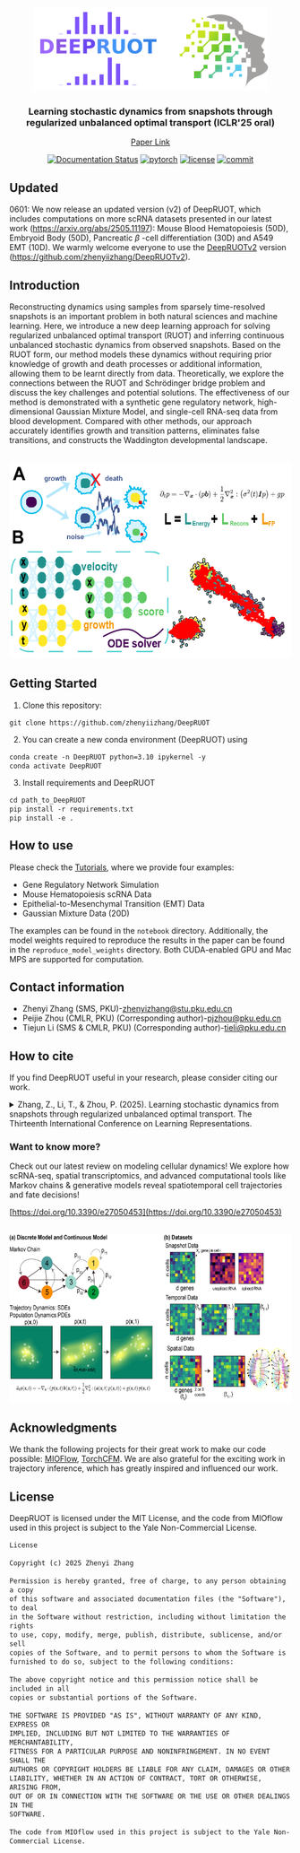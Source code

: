 
<!-- PROJECT LOGO -->
<br />
<div align="center">
  <a href="https://github.com/zhenyiizhang/DeepRUOT/">
    <img src="figures/logo.png" alt="Logo" height="150">
  </a>


<h3 align="center">Learning stochastic dynamics from snapshots through regularized unbalanced optimal transport (ICLR'25 oral)</h3>

[Paper Link](https://openreview.net/forum?id=gQlxd3Mtru)

[![Documentation Status](https://readthedocs.org/projects/deepruot/badge/?version=latest)](https://deepruot.readthedocs.io/en/latest/?badge=latest)
[![pytorch](https://img.shields.io/badge/PyTorch_2.0+-ee4c2c?logo=pytorch&logoColor=white)](https://pytorch.org/get-started/locally/)
[![license](https://img.shields.io/badge/License-License-green.svg?labelColor=gray)](https://github.com/zhenyiizhang/DeepRUOT/blob/main/LICENSE)
[![commit](https://img.shields.io/github/last-commit/zhenyiizhang/DeepRUOT?color=blue)](https://github.com/zhenyiizhang/DeepRUOT/)

</div>

## Updated
0601: We now release an updated version (v2) of DeepRUOT, which includes computations on more scRNA datasets presented in our latest work (https://arxiv.org/abs/2505.11197): Mouse Blood Hematopoiesis (50D), Embryoid Body (50D), Pancreatic $\beta$ -cell differentiation (30D) and  A549 EMT (10D). We warmly welcome everyone to use the [DeepRUOTv2](https://github.com/zhenyiizhang/DeepRUOTv2) version (https://github.com/zhenyiizhang/DeepRUOTv2).

## Introduction
Reconstructing dynamics using samples from sparsely time-resolved snapshots is an important problem in both natural sciences and machine learning. Here, we introduce a new deep learning approach for solving regularized unbalanced optimal transport (RUOT) and inferring continuous unbalanced stochastic dynamics from observed snapshots. Based on the RUOT form, our method models these dynamics without requiring prior knowledge of growth and death processes or additional information, allowing them to be learnt directly from data. Theoretically, we explore the connections between the RUOT and Schrödinger bridge problem and discuss the key challenges and potential solutions. The effectiveness of our method is demonstrated with a synthetic gene regulatory network, high-dimensional Gaussian Mixture Model, and single-cell RNA-seq data from blood development. Compared with other methods, our approach accurately identifies growth and transition patterns, eliminates false transitions, and constructs the Waddington developmental landscape.

<br />
<div align="left">
  <a href="https://github.com/zhenyiizhang/DeepRUOT/">
    <img src="figures/overview.png" alt="Logo" height="350">
  </a>

</div>

## Getting Started

1. Clone this repository:

```vim
git clone https://github.com/zhenyiizhang/DeepRUOT
```

2. You can create a new conda environment (DeepRUOT) using

```vim
conda create -n DeepRUOT python=3.10 ipykernel -y
conda activate DeepRUOT
```

3. Install requirements and DeepRUOT
```vim
cd path_to_DeepRUOT
pip install -r requirements.txt
pip install -e .
```

## How to use

Please check the [Tutorials](https://deepruot.readthedocs.io/en/latest/index.html), where we provide four examples:
- Gene Regulatory Network Simulation
- Mouse Hematopoiesis scRNA Data
- Epithelial-to-Mesenchymal Transition (EMT) Data
- Gaussian Mixture Data (20D)

The examples can be found in the ```notebook``` directory. Additionally, the model weights required to reproduce the results in the paper can be found in the ```reproduce_model_weights``` directory. Both CUDA-enabled GPU and Mac MPS are supported for computation.


## Contact information

- Zhenyi Zhang (SMS, PKU)-[zhenyizhang@stu.pku.edu.cn](mailto:zhenyizhang@stu.pku.edu.cn)
- Peijie Zhou (CMLR, PKU) (Corresponding author)-[pjzhou@pku.edu.cn](mailto:pjzhou@pku.edu.cn)
- Tiejun Li (SMS & CMLR, PKU) (Corresponding author)-[tieli@pku.edu.cn](mailto:tieli@pku.edu.cn)

## How to cite

If you find DeepRUOT useful in your research, please consider citing our work.

<details>
<summary>
Zhang, Z., Li, T., & Zhou, P. (2025). Learning stochastic dynamics from snapshots through regularized unbalanced optimal transport. The Thirteenth International Conference on Learning Representations.
</summary>

```bibtex
@inproceedings{
zhang2025learning,
title={Learning stochastic dynamics from snapshots through regularized unbalanced optimal transport},
author={Zhenyi Zhang and Tiejun Li and Peijie Zhou},
booktitle={The Thirteenth International Conference on Learning Representations},
year={2025},
url={https://openreview.net/forum?id=gQlxd3Mtru}
}
```
</details>

### Want to know more?

Check out our latest review on modeling cellular dynamics! We explore how scRNA-seq, spatial transcriptomics, and advanced computational tools like Markov chains & generative models reveal spatiotemporal cell trajectories and fate decisions!

[https://doi.org/10.3390/e27050453](https://doi.org/10.3390/e27050453)


<br />
<div align="center">
  <a href="https://github.com/zhenyiizhang/DeepRUOT/">
    <img src="figures/Review_dyn.png" alt="Logo" height="300">
  </a>

</div>

## Acknowledgments

We thank the following projects for their great work to make our code possible: [MIOFlow](https://github.com/KrishnaswamyLab/MIOFlow/tree/main), [TorchCFM](https://github.com/atong01/conditional-flow-matching). We are also grateful for the exciting work in trajectory inference, which has greatly inspired and influenced our work.

## License
DeepRUOT is licensed under the MIT License, and the code from MIOflow used in this project is subject to the Yale Non-Commercial License.

```
License

Copyright (c) 2025 Zhenyi Zhang

Permission is hereby granted, free of charge, to any person obtaining a copy
of this software and associated documentation files (the "Software"), to deal
in the Software without restriction, including without limitation the rights
to use, copy, modify, merge, publish, distribute, sublicense, and/or sell
copies of the Software, and to permit persons to whom the Software is
furnished to do so, subject to the following conditions:

The above copyright notice and this permission notice shall be included in all
copies or substantial portions of the Software.

THE SOFTWARE IS PROVIDED "AS IS", WITHOUT WARRANTY OF ANY KIND, EXPRESS OR
IMPLIED, INCLUDING BUT NOT LIMITED TO THE WARRANTIES OF MERCHANTABILITY,
FITNESS FOR A PARTICULAR PURPOSE AND NONINFRINGEMENT. IN NO EVENT SHALL THE
AUTHORS OR COPYRIGHT HOLDERS BE LIABLE FOR ANY CLAIM, DAMAGES OR OTHER
LIABILITY, WHETHER IN AN ACTION OF CONTRACT, TORT OR OTHERWISE, ARISING FROM,
OUT OF OR IN CONNECTION WITH THE SOFTWARE OR THE USE OR OTHER DEALINGS IN THE
SOFTWARE.

The code from MIOflow used in this project is subject to the Yale Non-Commercial License.

```